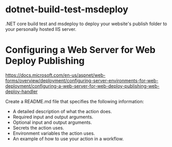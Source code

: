 # dotnet-build-test-msdeploy
.NET core build test and msdeploy to deploy your website's publish folder to your personally hosted IIS server.



# Configuring a Web Server for Web Deploy Publishing
https://docs.microsoft.com/en-us/aspnet/web-forms/overview/deployment/configuring-server-environments-for-web-deployment/configuring-a-web-server-for-web-deploy-publishing-web-deploy-handler

Create a README.md file that specifies the following information:

- A detailed description of what the action does.
- Required input and output arguments.
- Optional input and output arguments.
- Secrets the action uses.
- Environment variables the action uses.
- An example of how to use your action in a workflow.

